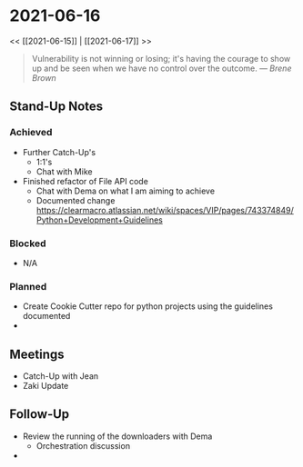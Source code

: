 # 2021-06-16

<< [[2021-06-15]] | [[2021-06-17]] >>

> Vulnerability is not winning or losing; it's having the courage to show up and be seen when we have no control over the outcome.
> &mdash; <cite>Brene Brown</cite>

## Stand-Up Notes

### Achieved
- Further Catch-Up's
	- 1:1's
	- Chat with Mike
- Finished refactor of File API code
	- Chat with Dema on what I am aiming to achieve
	- Documented change https://clearmacro.atlassian.net/wiki/spaces/VIP/pages/743374849/Python+Development+Guidelines
### Blocked
- N/A
### Planned
- Create Cookie Cutter repo for python projects using the guidelines documented
- 
## Meetings
- Catch-Up with Jean
- Zaki Update
## Follow-Up
- Review the running of the downloaders with Dema
	- Orchestration discussion
- 